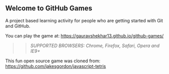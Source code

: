 ## Welcome to GitHub Games

A project based learning activity for people who are getting started with Git and GitHub.

You can play the game at: https://gauravshekhar13.github.io/github-games/

>> _*SUPPORTED BROWSERS*: Chrome, Firefox, Safari, Opera and IE9+_

This fun open source game was cloned from: https://github.com/jakesgordon/javascript-tetris

